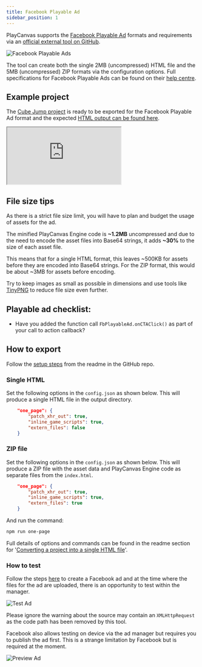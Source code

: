 ```yaml
---
title: Facebook Playable Ad
sidebar_position: 1
---
```


PlayCanvas supports the [Facebook Playable Ad][1] formats and requirements via an [official external tool on GitHub][2].

![Facebook Playable Ads][3]

The tool can create both the single 2MB (uncompressed) HTML file and the 5MB (uncompressed) ZIP formats via the configuration options. Full specifications for Facebook Playable Ads can be found on their [help centre][4].

## Example project

The [Cube Jump project][5] is ready to be exported for the Facebook Playable Ad format and the expected [HTML output can be found here][6].

<div className="iframe-container">
    <iframe loading="lazy" src="https://playcanv.as/e/p/Hywjl9Bh/" title="Cube Jump Playable Ad"></iframe>
</div>

## File size tips

As there is a strict file size limit, you will have to plan and budget the usage of assets for the ad.

The minified PlayCanvas Engine code is **\~1.2MB** uncompressed and due to the need to encode the asset files into Base64 strings, it adds **\~30%** to the size of each asset file.

This means that for a single HTML format, this leaves \~500KB for assets before they are encoded into Base64 strings. For the ZIP format, this would be about \~3MB for assets before encoding.

Try to keep images as small as possible in dimensions and use tools like [TinyPNG][7] to reduce file size even further.

## Playable ad checklist:

* Have you added the function call `FbPlayableAd.onCTAClick()` as part of your call to action callback?

## How to export

Follow the [setup steps][8] from the readme in the GitHub repo.

### Single HTML

Set the following options in the `config.json` as shown below. This will produce a single HTML file in the output directory.

```json
    "one_page": {
        "patch_xhr_out": true,
        "inline_game_scripts": true,
        "extern_files": false
    }
```

### ZIP file

Set the following options in the `config.json` as shown below. This will produce a ZIP file with the asset data and PlayCanvas Engine code as separate files from the `index.html`.

```json
    "one_page": {
        "patch_xhr_out": true,
        "inline_game_scripts": true,
        "extern_files": true
    }
```

And run the command:

```sh
npm run one-page
```

Full details of options and commands can be found in the readme section for '[Converting a project into a single HTML file][9]'.

### How to test

Follow the steps [here][10] to create a Facebook ad and at the time where the files for the ad are uploaded, there is an opportunity to test within the manager.

![Test Ad][11]

Please ignore the warning about the source may contain an `XMLHttpRequest` as the code path has been removed by this tool.

Facebook also allows testing on device via the ad manager but requires you to publish the ad first. This is a strange limitation by Facebook but is required at the moment.

![Preview Ad][12]

[1]: https://www.facebook.com/business/ads/playable-ad-format
[2]: https://github.com/playcanvas/playcanvas-rest-api-tools
[3]: /images/user-manual/publishing/playable-ads/fb-playable-ads/fb-playable-ads.gif
[4]: https://www.facebook.com/business/help/412951382532338
[5]: https://playcanvas.com/project/354998/overview/cube-jump-playable-ad-for-fb
[6]: pathname:///downloads/fb-playable-ad-cube-jump-html.zip
[7]: https://tinypng.com/
[8]: https://github.com/playcanvas/playcanvas-rest-api-tools#setup
[9]: https://github.com/playcanvas/playcanvas-rest-api-tools#converting-a-project-into-a-single-html-file
[10]: https://www.facebook.com/business/help/338940216641734
[11]: /images/user-manual/publishing/playable-ads/fb-playable-ads/fb-playable-ad-tester.jpg
[12]: /images/user-manual/publishing/playable-ads/fb-playable-ads/fb-playable-ad-preview-device.jpg
